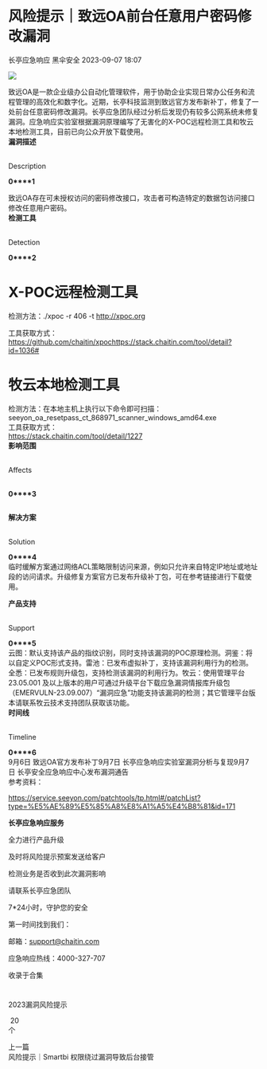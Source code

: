 #  风险提示｜致远OA前台任意用户密码修改漏洞   
长亭应急响应  黑伞安全   2023-09-07 18:07  
  
![](https://mmbiz.qpic.cn/sz_mmbiz_png/FOh11C4BDicSyytKrCM6DlCibyjkAHtKOzMDUSYtnJibkKSqUJ7RhyQNHBzzcqC08uwfCgTpfDjtBdTo3AAJsJeww/640?wx_fmt=png&wxfrom=5&wx_lazy=1&wx_co=1 "")  
  
致远OA是一款企业级办公自动化管理软件，用于协助企业实现日常办公任务和流程管理的高效化和数字化。近期，长亭科技监测到致远官方发布新补丁，修复了一处前台任意密码修改漏洞。长亭应急团队经过分析后发现仍有较多公网系统未修复漏洞。应急响应实验室根据漏洞原理编写了无害化的X-POC远程检测工具和牧云本地检测工具，目前已向公众开放下载使用。  
**漏洞描述**  
  
   
Description   
  
  
  
**0****1**  
  
致远OA存在可未授权访问的密码修改接口，攻击者可构造特定的数据包访问接口修改任意用户密码。  
**检测工具**  
  
   
Detection   
  
  
  
**0****2**  
#   
# X-POC远程检测工具  
检测方法：./xpoc -r 406 -t http://xpoc.org  
  
工具获取方式：  
https://github.com/chaitin/xpochttps://stack.chaitin.com/tool/detail?id=1036#   
# 牧云本地检测工具  
检测方法：在本地主机上执行以下命令即可扫描：seeyon_oa_resetpass_ct_868971_scanner_windows_amd64.exe  
工具获取方式：  
https://stack.chaitin.com/tool/detail/1227  
**影响范围**  
  
   
Affects  
   
  
  
  
**0****3**  
```
```  
  
**解决方案**  
  
   
Solution   
  
  
  
**0****4**  
临时缓解方案通过网络ACL策略限制访问来源，例如只允许来自特定IP地址或地址段的访问请求。升级修复方案官方已发布升级补丁包，可在参考链接进行下载使用。  
  
**产品支持**  
  
   
Support   
  
  
  
**0****5**  
云图：默认支持该产品的指纹识别，同时支持该漏洞的POC原理检测。洞鉴：将以自定义POC形式支持。雷池：已发布虚拟补丁，支持该漏洞利用行为的检测。全悉：已发布规则升级包，支持检测该漏洞的利用行为。牧云：使用管理平台 23.05.001 及以上版本的用户可通过升级平台下载应急漏洞情报库升级包（EMERVULN-23.09.007）“漏洞应急”功能支持该漏洞的检测；其它管理平台版本请联系牧云技术支持团队获取该功能。  
**时间线**  
  
   
Timeline   
  
  
**0****6**  
9月6日 致远OA官方发布补丁9月7日 长亭应急响应实验室漏洞分析与复现9月7日 长亭安全应急响应中心发布漏洞通告  
参考资料：  
  
https://service.seeyon.com/patchtools/tp.html#/patchList?type=%E5%AE%89%E5%85%A8%E8%A1%A5%E4%B8%81&id=171  
  
  
**长亭应急响应服务**  
  
  
  
  
全力进行产品升级  
  
及时将风险提示预案发送给客户  
  
检测业务是否收到此次漏洞影响  
  
请联系长亭应急团队  
  
7*24小时，守护您的安全  
  
  
第一时间找到我们：  
  
邮箱：support@chaitin.com  
  
应急响应热线：4000-327-707  
  
  
收录于合集   
#  
2023漏洞风险提示  
  
 20  
个  
  
上一篇  
风险提示｜Smartbi 权限绕过漏洞导致后台接管  
  
  
